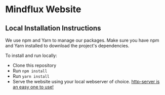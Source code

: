 # Mindflux Website

## Local Installation Instructions

We use npm and Yarn to manage our packages. Make sure you have npm and Yarn installed to download the project's dependencies.

To install and run locally:
- Clone this repository
- Run `npm install`
- Run `yarn install`
- Serve the website using your local webserver of choice. [http-server is an easy one to use!](https://github.com/indexzero/http-server)

